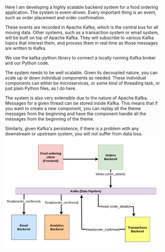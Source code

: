 
Here I am developing a highly scalable backend system for a food ordering application. The system is event-driven. Every important thing is an event, such as order placement and order confirmation. 

These events are recorded in Apache Kafka, which is the central bus for all moving data. Other systems, such as a transaction system or email system, will be built on top of Apache Kafka. They will subscribe to various Kafka topics that interest them, and process them in real time as those messages are written to Kafka. 

We use the kafka-python library to connect a locally running Kafka broker and our Python code. 

The system needs to be well scalable. Given its decoupled nature, you can scale up or down individual components as needed. These individual components can either be microservices, or some kind of threading task, or just plain Python files, as I do here. 

The system is also very extensible due to the nature of Apache Kafka. Messages for a given thread can be stored inside Kafka. This means that if you want to create a new component, you can replay all the theme messages from the beginning and have the component handle all the messages from the beginning of the theme. 

Similarly, given Kafka's persistence, if there is a problem with any downstream or upstream system, you will not suffer from data loss.
![title](files/image.png)


